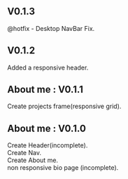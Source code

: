 ## V0.1.3

@hotfix - Desktop NavBar Fix.<br />

## V0.1.2

Added a responsive header.<br />

## About me : V0.1.1

Create projects frame(responsive grid).<br />

## About me : V0.1.0

Create Header(incomplete).<br />
Create Nav.<br />
Create About me.<br />
non responsive bio page (incomplete).<br />
